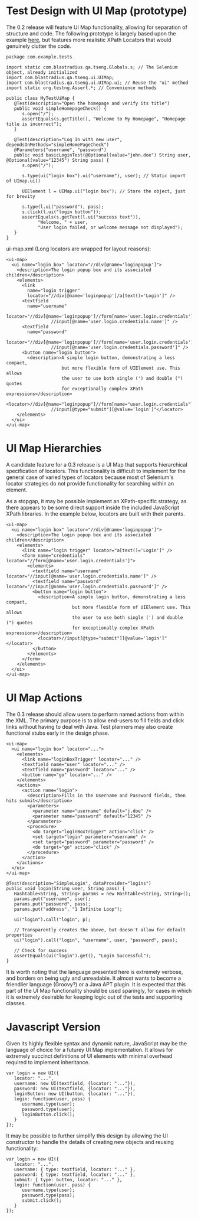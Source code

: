 # Test Design with UI Map (prototype) #
The 0.2 release will feature UI Map functionality, allowing for separation of structure and code. The following prototype is largely based upon the example [here](TsengUsage#Test_Design.md), but features more realistic XPath Locators that would genuinely clutter the code.

```
package com.example.tests

import static com.blastradius.qa.tseng.Globals.s; // The Selenium object, already initialized
import com.blastradius.qa.tseng.ui.UIMap;
import com.blastradius.qa.tseng.ui.UIMap.ui; // Reuse the "ui" method
import static org.testng.Assert.*; // Convenience methods

public class MyTestUiMap {
   @Test(description="Open the homepage and verify its title")
   public void simpleHomepageCheck() {
      s.open("/");
      assertEquals(s.getTitle(), "Welcome to My Homepage", "Homepage title is incorrect");
   }

   @Test(description="Log In with new user", dependsOnMethods="simpleHomePageCheck")
   @Parameters("username", "password")
   public void basicLoginTest(@Optional(value="john.doe") String user, @Optional(value="12345") String pass) {
      s.open("/");

      s.type(ui("login box").ui("username"), user); // Static import of UImap.ui()

      UIElement l = UIMap.ui("login box"); // Store the object, just for brevity

      s.type(l.ui("password"), pass);
      s.click(l.ui("login button"));
      assertEquals(s.getText(l.ui("success text")),
            "Welcome, " + user,
            "User login failed, or welcome message not displayed");
   }
}
```

ui-map.xml (Long locators are wrapped for layout reasons):
```
<ui-map>
  <ui name="login box" locator="//div[@name='loginpopup']">
    <description>The login popup box and its associated children</description>
    <elements>
      <link
        name="login trigger"
        locator="//div[@name='loginpopup']/a[text()='Login']" />
      <textfield
        name="username"
        locator="//div[@name='loginpopup']//form[name='user.login.credentials']
                 //input[@name='user.login.credentials.name']" />
      <textfield
        name="password"
        locator="//div[@name='loginpopup']//form[name='user.login.credentials']
                 //input[@name='user.login.credentials.password']" />
      <button name="login button">
        <description>A simple login button, demonstrating a less compact,
                     but more flexible form of UIElement use. This allows
                     the user to use both single (') and double (") quotes
                     for exceptionally complex XPath expressions</description>
        <locator>//div[@name="loginpopup"]//form[name="user.login.credentials"]
                 //input[@type="submit"][@value='login']"</locator>
    </elements>
  </ui>
</ui-map>
```

# UI Map Hierarchies #
A candidate feature for a 0.3 release is a UI Map that supports hierarchical specification of locators. This functionality is difficult to implement for the general case of varied types of locators because most of Selenium's locator strategies do not provide functionality for searching within an element.

As a stopgap, it may be possible implement an XPath-specific strategy, as there appears to be some direct support inside the included JavaScript XPath libraries. In the example below, locators are built with their parents.

```
<ui-map>
  <ui name="login box" locator="//div[@name='loginpopup']">
    <description>The login popup box and its associated children</description>
    <elements>
      <link name="login trigger" locator="a[text()='Login']" />
      <form name="credentials" locator="//form[@name='user.login.credentials']">
        <elements>
          <textfield name="username" locator="//input[@name='user.login.credentials.name']" />
          <textfield name="password" locator="//input[@name='user.login.credentials.password']" />
          <button name="login button">
            <description>A simple login button, demonstrating a less compact,
                         but more flexible form of UIElement use. This allows
                         the user to use both single (') and double (") quotes
                         for exceptionally complex XPath expressions</description>
            <locator>//input[@type="submit"][@value='login']"</locator>
          </button>
        </elements>
      </form>
    </elements>
  </ui>
</ui-map>
```


# UI Map Actions #
The 0.3 release should allow users to perform named actions from within the XML. The primary purpose is to allow end-users to fill fields and click links without having to deal with Java. Test planners may also create functional stubs early in the design phase.

```
<ui-map>
  <ui name="login box" locator="...">
    <elements>
      <link name="loginBoxTrigger" locator="..." />
      <textfield name="user" locator="..." />
      <textfield name="password" locator="..." />
      <button name="go" locator="..." />
    </elements>
    <actions>
      <action name="login">
        <description>Fills in the Username and Password fields, then hits submit</description>
        <parameters>
          <parameter name="username" default="j.doe" />
          <parameter name="password" default="12345" />
        </parameters>
        <procedure>
          <do target="loginBoxTrigger" action="click" />
          <set target="login" parameter="username" />
          <set target="password" parameter="password" />
          <do target="go" action="click" />
        </procedure>
      </action>
    </actions>
  </ui>
</ui-map>
```

```
@Test(description="SimpleLogin", dataProvider="logins")
public void login(String user, String pass) {
   Hashtable<String, String> params = new Hashtable<String, String>();
   params.put("username", user);
   params.put("password", pass);
   params.put("address", "1 Infinite Loop");

   ui("login").call("login", p);

   // Transparently creates the above, but doesn't allow for default properties
   ui("login").call("login", "username", user, "password", pass);

   // Check for success
   assertEquals(ui("login").get(), "Login Successful");
}
```

It is worth noting that the language presented here is extremely verbose, and borders on being ugly and unreadable. It almost wants to become a friendlier language (Groovy?) or a Java APT plugin. It is expected that this part of the UI Map functionality should be used sparingly, for cases in which it is extremely desirable for keeping logic out of the tests and supporting classes.

# Javascript Version #
Given its highly flexible syntax and dynamic nature, JavaScript may be the language of choice for a futurey UI Map implementation. It allows for extremely succinct definitions of UI elements with minimal overhead required to implement inheritance.

```
var login = new UI({
   locator: "...",
   username: new UI(textfield, {locator: "..."}),
   password: new UI(textfield, {locator: "..."}),
   loginButton: new UI(button, {locator: "..."}),
   login: function(user, pass) {
      username.type(user);
      password.type(user);
      loginButton.click();
   }
});
```

It may be possible to further simplify this design by allowing the UI constructor to handle the details of creating new objects and reusing functionality:
```
var login = new UI({
   locator: "...",
   username: { type: textfield, locator: "..." },
   password: { type: textfield, locator: "..." },
   submit: { type: button, locator: "..." },
   login: function(user, pass) {
      username.type(user);
      password.type(pass);
      submit.click();
   }
});
```